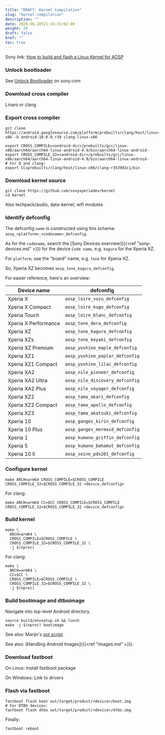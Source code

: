 ```yaml
---
title: "DRAFT: Kernel Compilation"
slug: "kernel-compilation"
description: ""
date: 2020-06-20T21:24:31+02:00
weight: 20
draft: false
bref: ""
toc: true
---
```


Sony link: [How to build and flash a Linux Kernel for AOSP][sony]

<!--
TODO:
- Remove 4.8 GCC info
- Remove automatic AOSP build kernel section, not supported on Q+
-->

### Unlock bootloader
See [Unlock Bootloader][unlock] on sony.com

### Download cross compiler
Linaro or clang

### Export cross compiler
```
git clone https://android.googlesource.com/platform/prebuilts/clang/host/linux-x86 -b android-10.0.0_r39 clang-linux-x86
```
<!-- TODO: Fix linaro link, clang git clone, set clang version per Android level -->
```
export CROSS_COMPILE=<android-dir>/prebuilts/gcc/linux-x86/aarch64/aarch64-linux-android-4.9/bin/aarch64-linux-android-
export CROSS_COMPILE_32=<android-dir>/prebuilts/gcc/linux-x86/aarch64/aarch64-linux-android-4.9/bin/aarch64-linux-android-
# For Q and clang:
export CC=prebuilts/clang/host/linux-x86/clang-r353983c1/bin
```

### Download kernel source
```
git clone https://github.com/sonyxperiadev/kernel
cd kernel
```
Also techpack/audio, data-kernel, wifi modules

### Identify defconfig

The defconfig `name` is constructed using this schema:
`aosp_<platform>_<codename>_defconfig`.

As for the `codename`, search the
[Sony Devices overview]({{<ref "sony-devices.md" >}}) for the device `Code
name`, e.g. `kagura` for the Xperia XZ.

For `platform`, use the "board" name, e.g. `tone` for Xperia XZ.

So, Xperia XZ becomes `aosp_tone_kagura_defconfig`.

For easier reference, here's an overview:

| Device name          | defconfig                        |
| -------------------- | ----------------------------     |
| Xperia X             | `aosp_loire_suzu_defconfig`      |
| Xperia X Compact     | `aosp_loire_kugo_defconfig`      |
| Xperia Touch         | `aosp_loire_blanc_defconfig`     |
| Xperia X Performance | `aosp_tone_dora_defconfig`       |
| Xperia XZ            | `aosp_tone_kagura_defconfig`     |
| Xperia XZs           | `aosp_tone_keyaki_defconfig`     |
| Xperia XZ Premium    | `aosp_yoshino_maple_defconfig`   |
| Xperia XZ1           | `aosp_yoshino_poplar_defconfig`  |
| Xperia XZ1 Compact   | `aosp_yoshino_lilac_defconfig`   |
| Xperia XA2           | `aosp_nile_pioneer_defconfig`    |
| Xperia XA2 Ultra     | `aosp_nile_discovery_defconfig`  |
| Xperia XA2 Plus      | `aosp_nile_voyager_defconfig`    |
| Xperia XZ2           | `aosp_tama_akari_defconfig`      |
| Xperia XZ2 Compact   | `aosp_tama_apollo_defconfig`     |
| Xperia XZ3           | `aosp_tama_akatsuki_defconfig`   |
| Xperia 10            | `aosp_ganges_kirin_defconfig`    |
| Xperia 10 Plus       | `aosp_ganges_mermaid_defconfig`  |
| Xperia 1             | `aosp_kumano_griffin_defconfig`  |
| Xperia 5             | `aosp_kumano_bahamut_defconfig`  |
| Xperia 10 II         | `aosp_seine_pdx201_defconfig`    |

### Configure kernel
```
make ARCH=arm64 CROSS_COMPILE=$CROSS_COMPILE CROSS_COMPILE_32=$CROSS_COMPILE_32 <device_defconfig>
```

For clang:
```
make ARCH=arm64 CC=$CC CROSS_COMPILE=$CROSS_COMPILE CROSS_COMPILE_32=$CROSS_COMPILE_32 <device_defconfig>
```

### Build kernel
```
make \
  ARCH=arm64 \
  CROSS_COMPILE=$CROSS_COMPILE \
  CROSS_COMPILE_32=$CROSS_COMPILE_32 \
  -j $(nproc)
```
For clang:
```
make \
  ARCH=arm64 \
  CC=$CC \
  CROSS_COMPILE=$CROSS_COMPILE \
  CROSS_COMPILE_32=$CROSS_COMPILE_32 \
  -j $(nproc)
```

### Build bootimage and dtboimage
Navigate into top-level Android directory.

```
source build/envsetup.sh && lunch
make -j $(nproc) bootimage
```

See also: Marijn's [oot script][oot].

See also: [Handling Android Images]({{<ref "images.md" >}}).

### Download fastboot

On Linux: Install fastboot package

On Windows: Link to drivers

### Flash via fastboot
```
fastboot flash boot out/target/product/<device>/boot.img
# For DTBO devices:
fastboot flash dtbo out/target/product/<device>/dtbo.img
```

<!--
TODO: Logical partitions? avoid fastbootd
-->

Finally:
```
fastboot reboot
```

[unlock]: https://developer.sony.com/develop/open-devices/get-started/unlock-bootloader
[sony]: https://developer.sony.com/develop/open-devices/guides/kernel-compilation-guides/how-to-build-and-flash-a-linux-kernel-for-aosp-supported-devices#AutoLinuxKernel
[oot]: https://github.com/MarijnS95/oot
